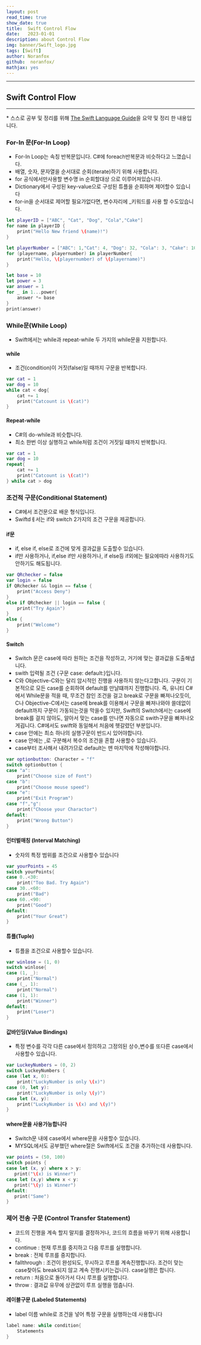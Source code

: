 ```yaml
---
layout: post
read_time: true
show_date: true
title:  Swift Control Flow
date:   2023-01-01
description: about Control Flow
img: banner/Swift_logo.jpg
tags: [Swift]
author: Noranfox
github:  noranfox/
mathjax: yes
---
```


---
## Swift Control Flow
---
\* 스스로 공부 및 정리를 위해 [The Swift Language Guide](https://jusung.gitbook.io/the-swift-language-guide/)을 요약 및 정리 한 내용입니다. 

### For-In 문(For-In Loop)
   - For-In Loop는 속칭 반복문입니다. C#에 foreach반복문과 비슷하다고 느꼈습니다.
   - 배열, 숫자, 문자열을 순서대로 순회(iterate)하기 위해 사용합니다.
   - for 공식에서만사용할 변수명 in 순회할대상 으로 이루어져있습니다.
   - Dictionary에서 구성된 key-value으로 구성된 튜플을 순회하며 제어할수 있습니다
   - for-in을 순서대로 제어할 필요가없다면, 변수자리에 _키워드를 사용 할 수도있습니다.

```swift
let playerID = ["ABC", "Cat", "Dog", "Cola","Cake"]
for name in playerID {
    print("Hello New friend \(name)!")
}

let playerNumber = ["ABC": 1,"Cat": 4, "Dog": 32, "Cola": 3, "Cake": 10]
for (playername, playernumber) in playerNumber{
    print("Hello, \(playernumber) of \(playername)")
}

let base = 10
let power = 3
var answer = 1
for _ in 1...power{
    answer *= base
}
print(answer)
```

### While문(While Loop)
   - Swift에서는 while과 repeat-while  두 가지의 while문을 지원합니다.

#### while
   - 조건(condition)이 거짓(false)일 때까지 구문을 반복합니다.

```swift
var cat = 1
var dog = 10
while cat < dog{
    cat += 1
    print("Catcount is \(cat)")
}
```

#### Repeat-while
   - C#의 do-while과 비슷합니다.
   - 최소 한번 이상 실행하고 while처럼 조건이 거짓일 떄까지 반복합니다.

```swift
var cat = 1
var dog = 10
repeat{
    cat += 1
    print("Catcount is \(cat)")
} while cat > dog
```

### 조건적 구문(Conditional Statement)
   - C#에서 조건문으로 배운 형식입니다.
   - Swiftdㅔ서는 if와 switch 2가지의 조건 구문을 제공합니다.

#### if문
   - if, else if, else로 조건에 맞게 결과값을 도출할수 있습니다.
   - if만 사용하거나, if,else if만 사용하거나, if else등 if외에는 필요에따라 사용하기도 안하기도 해도됩니다.
```swift
var QRchecker = false
var login = false
if QRchecker && login == false {
    print("Access Deny")
}
else if QRchecker || login == false {
    print("Try Again")
}
else {
    print("Welcome")
}
```

#### Switch
   - Switch 문은 case에 따라 원하는 조건을 작성하고, 거기에 맞는 결과값을 도출해냅니다.
   - swith 입력될 조건 {구문 case: default:}입니다.
   - C와 Objective-C와는 달리 암시적인 진행을 사용하지 않는다고합니다. 구문이 기본적으로 모든 case를 순회하여 default를 만날떄까지 진행합니다. 즉, 유니티 C#에서 While문을 적을 때, 무조건 참인 조건을 걸고 break로 구문을 빠져나오듯이, C나 Objective-C에서는 case에 break를 이용해서 구문을 빠져나와야 쓸데없이 default까지 구문이 가동되는것을 막을수 있지만, Swift의 Switch에서는 case에 break를 걸지 않아도, 알아서 맞는 case를 만나면 자동으로 swith구문을 빠져나오게굅니다. C#에서도 swift와 동일해서 처음에 헷갈렸던 부분입니다.
   - case 안에는 최소 하나의 실행구문이 반드시 있어야합니다.
   - case 안에는 ,로 구분해서 복수의 조건을 혼합 사용할수 있습니다.
   - case부터 조사해서 내려가므로 default는 맨 마지막에 작성해야합니다.

``` swift
var optionbutton: Character = "f"
switch optionbutton {
case "a":
    print("Choose size of Font")
case "b":
    print("Choose mouse speed")
case "e":
    print("Exit Program")
case "f","g":
    print("Choose your Charactor")
default:
    print("Wrong Button")
}
```

#### 인터벌매칭 (Interval Matching)
   - 숫자의 특정 범위를 조건으로 사용할수 있습니다

```swift
var yourPoints = 45
switch yourPoints{
case 0..<30:
    print("Too Bad. Try Again")
case 30..<60:
    print("Bad")
case 60..<90:
    print("Good")
default:
    print("Your Great")
}
```

#### 튜플(Tuple)
   - 튜플을 조건으로 사용할수 있습니다.

```swift
var winlose = (1, 0)
switch winlose{
case (1, _):
    print("Normal")
case (_, 1):
    print("Normal")
case (1, 1):
    print("Winner")
default:
    print("Loser")
}
```

#### 값바인딩(Value Bindings)
   - 특정 변수를 각각 다른 case에서 정의하고 그정의된 상수,변수를 또다른 case에서 사용할수 있습니다.

```swift
var LuckeyNumbers = (0, 2)
switch LuckeyNumbers {
case (let x, 0):
    print("LuckyNumber is only \(x)")
case (0, let y):
    print("LuckyNumber is only \(y)")
case let (x, y):
    print("LuckyNumber is \(x) and \(y)")
}
```

#### where문을 사용가능합니다
   - Switch문 내에 case에서 where문을 사용할수 있습니다.
   - MYSQL에서도 공부했던 where절은 Swift에서도 조건을 추가하는데 사용합니다.

 ```swift
 var points = (50, 100)
switch points {
case let (x, y) where x > y:
    print("\(x) is Winner")
case let (x,y) where x < y:
    print("\(y) is Winner")
default:
    print("Same")
}
```  

### 제어 전송 구문 (Control Transfer Statement)
   - 코드의 진행을 계속 할지 말지를 결정하거나, 코드의 흐름을 바꾸기 위해 사용합니다.
   - continue : 현재 루프를 중지하고 다음 루프를 실행합니다.
   - break : 전체 루프를 중지합니다.
   - fallthrough : 조건이 완성되도, 무시하고 루프를 계속진행합니다. 조건이 맞는 case찾아도 break되지 않고 계속 진행시키는겁니다. case실행은 합니다.
   - return : 처음으로 돌아가서 다시 루프를 실행합니다.
   - throw : 결과값 유무에 상관없이 루프 실행을 멈춥니다.

#### 레이블구문 (Labeled Statements)
   - label 이름 while로 조건을 넣어 특정 구문을 실행하는데 사용합니다

```swift
label name: while condition{
    Statements
}
```

